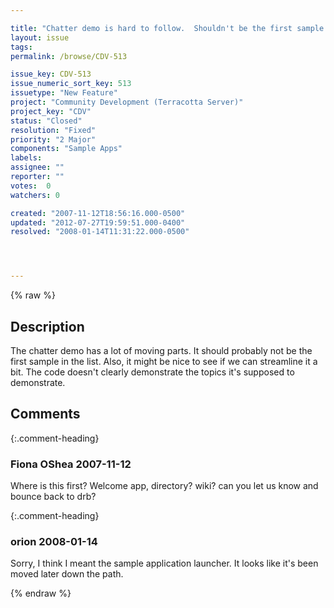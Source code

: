 ```yaml
---

title: "Chatter demo is hard to follow.  Shouldn't be the first sample in the list."
layout: issue
tags: 
permalink: /browse/CDV-513

issue_key: CDV-513
issue_numeric_sort_key: 513
issuetype: "New Feature"
project: "Community Development (Terracotta Server)"
project_key: "CDV"
status: "Closed"
resolution: "Fixed"
priority: "2 Major"
components: "Sample Apps"
labels: 
assignee: ""
reporter: ""
votes:  0
watchers: 0

created: "2007-11-12T18:56:16.000-0500"
updated: "2012-07-27T19:59:51.000-0400"
resolved: "2008-01-14T11:31:22.000-0500"




---
```


{% raw %}

## Description

<div markdown="1" class="description">

The chatter demo has a lot of moving parts.  It should probably not be the first sample in the list.  Also, it might be nice to see if we can streamline it a bit. The code doesn't clearly demonstrate the topics it's supposed to demonstrate.

</div>

## Comments


{:.comment-heading}
### **Fiona OShea** <span class="date">2007-11-12</span>

<div markdown="1" class="comment">

Where is this first? Welcome app, directory? wiki? can you let us know and bounce back to drb?

</div>


{:.comment-heading}
### **orion** <span class="date">2008-01-14</span>

<div markdown="1" class="comment">

Sorry, I think I meant the sample application launcher.  It looks like it's been moved later down the path.

</div>



{% endraw %}
